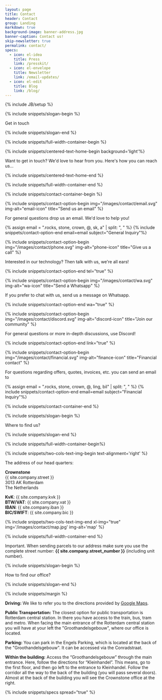 ```yaml
---
layout: page
title: Contact
header: Contact
group: Landing
markdown: true
background-image: banner-address.jpg
banner-caption: Contact us!
skip-newsletter: true
permalink: contact/
specs:
  - icon: el-idea
    title: Press
    link: /presskit/
  - icon: el-envelope
    title: Newsletter
    link: /email-updates/
  - icon: el-edit
    title: Blog
    link: /blog/
---
```

{% include JB/setup %}


{% include snippets/slogan-begin %}

Get in touch

{% include snippets/slogan-end %}


{% include snippets/full-width-container-begin %}

{% include snippets/centered-text-home-begin background='light'%}

Want to get in touch? We'd love to hear from you. Here's how you can reach us...

{% include snippets/centered-text-home-end %}

{% include snippets/full-width-container-end %}



{% include snippets/contact-container-begin %}


{% include snippets/contact-option-begin img="/images/contact/email.svg" img-alt="email-icon" title="Send us an email" %}

For general questions drop us an email. We'd love to help you!

{% assign email = ".rocks, stone, crown, @, sk, a" | split: ", "  %}
{% include snippets/contact-option-end email=email subject="General Inquiry"%}


{% include snippets/contact-option-begin img="/images/contact/phone.svg" img-alt="phone-icon" title="Give us a call" %}

Interested in our technology? Then talk with us, we're all ears!

{% include snippets/contact-option-end tel="true" %}


{% include snippets/contact-option-begin img="/images/contact/wa.svg" img-alt="wa-icon" title="Send a Whatsapp" %}

If you prefer to chat with us, send us a message on Whatsapp.

{% include snippets/contact-option-end wa="true" %}


{% include snippets/contact-option-begin img="/images/contact/discord.svg" img-alt="discord-icon" title="Join our community" %}

For general questions or more in-depth discussions, use Discord!

{% include snippets/contact-option-end link="true" %}


{% include snippets/contact-option-begin img="/images/contact/financial.svg" img-alt="finance-icon" title="Financial contact" %}

For questions regarding offers, quotes, invoices, etc. you can send an email to

{% assign email = ".rocks, stone, crown, @, ling, bil" | split: ", "  %}
{% include snippets/contact-option-end email=email subject="Financial Inquiry"%}


{% include snippets/contact-container-end %}



{% include snippets/slogan-begin %}

Where to find us?

{% include snippets/slogan-end %}


{% include snippets/full-width-container-begin%}

{% include snippets/two-cols-text-img-begin text-alignment='right' %}

The address of our head quarters:

**Crownstone**<br>
{{ site.company.street }} <br>
3013 AK Rotterdam <br>
The Netherlands <br>

**KvK**: {{ site.company.kvk }}<br>
**BTW/VAT**: {{ site.company.vat }}<br>
**IBAN**: {{ site.company.iban }}<br>
**BIC/SWIFT**: {{ site.company.bic }}

{% include snippets/two-cols-text-img-end xl-img="true" img='/images/contact/map.jpg' img-alt='map' %}

{% include snippets/full-width-container-end %}

Important. When sending parcels to our address make sure you use the complete street number: **{{ site.company.street_number }}** (including unit number).



{% include snippets/slogan-begin %}

How to find our office?

{% include snippets/slogan-end %}


{% include snippets/margin %}


**Driving:** We like to refer you to the directions provided by [Google Maps](https://www.google.ie/maps/place/Crownstone/@51.9233355,4.4669633,17z/data=!3m1!4b1!4m5!3m4!1s0x47c434a44d95a89d:0xc1a444b798de16f9!8m2!3d51.9233355!4d4.469152).


**Public Transportation:** The closest option for public transportation is Rotterdam central station. In there you have access to the train, bus, tram and metro. When facing the main entrance of the Rotterdam central station you will have at your left the "Groothandelsgebouw", where our office is located.


**Parking:** You can park in the Engels Parking, which is located at the back of the "Groothandelsgebouw". It can be accessed via the Conradstraat.

**Within the building:** Access the “Groothandelsgebouw” through the main entrance. Here, follow the directions for “Kleinhandel”. This means, go to the first floor, and then go left to the entrance to Kleinhandel. Follow the corridor all the way to the back of the building (you will pass several doors). Almost at the back of the building you will see the Crownstone office at the right.


{% include snippets/specs spread="true" %}
